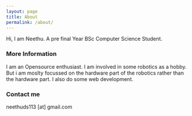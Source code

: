 ```yaml
---
layout: page
title: About
permalink: /about/
---
```


Hi, I am Neethu. A pre final Year BSc Computer Science Student.

### More Information

I am an Opensource enthusiast. I am involved in some robotics as a hobby. But i am moslty focussed on the hardware part of the robotics rather than the hardware part. I also do some web development.

### Contact me

neethuds113 [at] gmail.com
